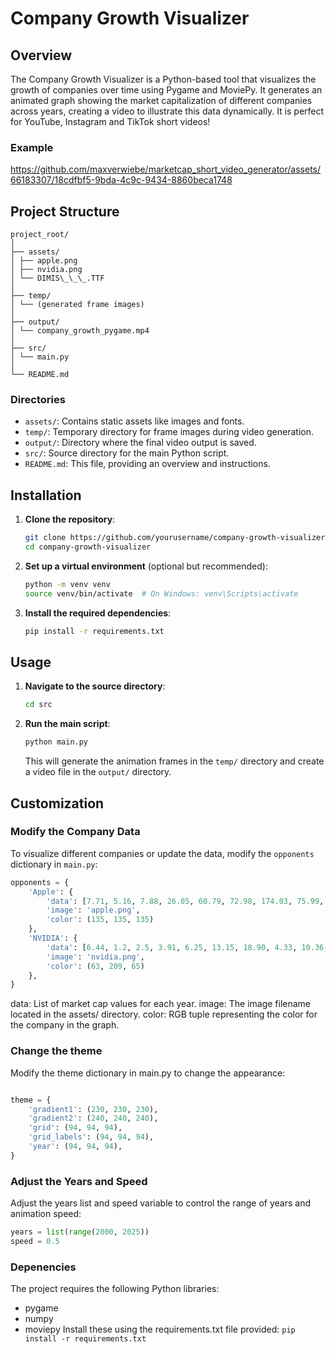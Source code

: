 # Company Growth Visualizer

## Overview

The Company Growth Visualizer is a Python-based tool that visualizes the growth of companies over time using Pygame and MoviePy. It generates an animated graph showing the market capitalization of different companies across years, creating a video to illustrate this data dynamically.
It is perfect for YouTube, Instagram and TikTok short videos!

### Example
https://github.com/maxverwiebe/marketcap_short_video_generator/assets/66183307/18cdfbf5-9bda-4c9c-9434-8860beca1748

## Project Structure

```
project_root/
│
├── assets/
│ ├── apple.png
│ ├── nvidia.png
│ └── DIMIS\_\_\_.TTF
│
├── temp/
│ └── (generated frame images)
│
├── output/
│ └── company_growth_pygame.mp4
│
├── src/
│ └── main.py
│
└── README.md
```

### Directories

- `assets/`: Contains static assets like images and fonts.
- `temp/`: Temporary directory for frame images during video generation.
- `output/`: Directory where the final video output is saved.
- `src/`: Source directory for the main Python script.
- `README.md`: This file, providing an overview and instructions.

## Installation

1. **Clone the repository**:

   ```bash
   git clone https://github.com/yourusername/company-growth-visualizer.git
   cd company-growth-visualizer
   ```

2. **Set up a virtual environment** (optional but recommended):

   ```bash
   python -m venv venv
   source venv/bin/activate  # On Windows: venv\Scripts\activate
   ```

3. **Install the required dependencies**:
   ```bash
   pip install -r requirements.txt
   ```

## Usage

1. **Navigate to the source directory**:

   ```bash
   cd src
   ```

2. **Run the main script**:

   ```bash
   python main.py
   ```

   This will generate the animation frames in the `temp/` directory and create a video file in the `output/` directory.

## Customization

### Modify the Company Data

To visualize different companies or update the data, modify the `opponents` dictionary in `main.py`:

```python
opponents = {
    'Apple': {
        'data': [7.71, 5.16, 7.88, 26.05, 60.79, 72.98, 174.03, 75.99, 190.98, 297.09, 377.51, 499.69, 500.74, 643.12, 583.61, 608.96, 860.88, 746.07, 1287, 2255, 2901, 2066, 2994, 3003],
        'image': 'apple.png',
        'color': (135, 135, 135)
    },
    'NVIDIA': {
        'data': [6.44, 1.2, 2.5, 3.91, 6.25, 13.15, 18.90, 4.33, 10.36, 8.94, 8.46, 7.66, 9.10, 10.89, 17.73, 57.53, 117.26, 81.43, 144.00, 323.24, 735.27, 364.18, 1223, 3001],
        'image': 'nvidia.png',
        'color': (63, 209, 65)
    },
}
```

data: List of market cap values for each year.
image: The image filename located in the assets/ directory.
color: RGB tuple representing the color for the company in the graph.

### Change the theme

Modify the theme dictionary in main.py to change the appearance:

```python

theme = {
    'gradient1': (230, 230, 230),
    'gradient2': (240, 240, 240),
    'grid': (94, 94, 94),
    'grid_labels': (94, 94, 94),
    'year': (94, 94, 94),
}
```

### Adjust the Years and Speed

Adjust the years list and speed variable to control the range of years and animation speed:

```python
years = list(range(2000, 2025))
speed = 0.5
```

### Depenencies

The project requires the following Python libraries:

- pygame
- numpy
- moviepy
  Install these using the requirements.txt file provided:
  `pip install -r requirements.txt`
